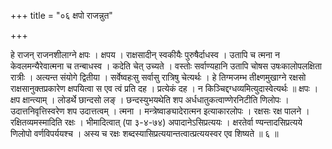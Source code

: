 +++
title = "०६ क्षपो राजन्नुत"

+++

हे राजन् राजनशीलाग्ने क्षपः । क्षपय । राक्षसादीन् स्वकीयैः पुरुषैर्दाधस्व । उतापि च त्मना न केवलमन्यैरेवात्मना च तन्बाधस्व । कदेति चेत् उच्यते । वस्तोः सर्वाण्यहानि उतापि चोषस उषःकालोपलक्षिता रात्रीः । अत्यन्त संयोगे द्वितीया । सर्वेष्वहःसु सर्वासु रात्रिषु चेत्यर्थः । हे तिग्मजम्भ तीक्ष्णमुखाग्ने रक्षसो राक्षसानुक्तप्रकारेण क्षपयित्वा स एव त्वं प्रति दह । प्रत्येकं दह । न किञ्चिद्दग्धव्यमित्युदास्वेत्यर्थः ॥ क्षपः । क्षप क्षान्त्याम् । लोडर्थे छान्दसो लङ् । छन्दस्युभयथेति शप अर्धधातुकत्वाण्णेरनिटीति णिलोपः । उदात्तनिवृत्तिस्वरेण शप उदात्तत्वम् । त्मना । मन्त्रेष्वाङ्यादेरात्मन इत्याकारलोपः । रक्षसः रक्ष पालने । रक्षितव्यमस्मादिति रक्षः । भीमादित्वात् (पा ३-४-७४) अपादानेऽसिप्रत्ययः । क्षरतेर्वा ण्यन्तादसिप्रत्यये णिलोपो वर्णविपर्ययश्च । अस्य च रक्षः शब्दस्यासिप्रत्ययान्तत्वात्प्रत्ययस्वर एव शिष्यते ॥ ६ ॥